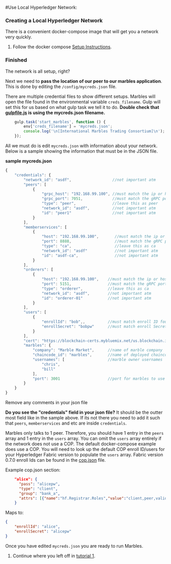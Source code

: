 #Use Local Hyperledger Network:

### Creating a Local Hyperledger Network
There is a convenient docker-compose image that will get you a network very quickly.

1. Follow the docker compose [Setup Instructions](https://github.com/IBM-Blockchain/connectathon).

### Finished
The network is all setup, right?

Next we need to **pass the location of our peer to our marbles application**.
This is done by editing the `/config/mycreds.json` file.

There are multiple credential files to show different setups. 
Marbles will open the file found in the environmental variable `creds_filename`. 
Gulp will set this for us based on what gulp task we tell it to do. 
**Double check that [gulpfile.js](../gulpfile.js#L66) is using the mycreds.json filename.** 

```js
	gulp.task('start_marbles', function () {
		env['creds_filename'] = 'mycreds.json';
		console.log('\n[International Marbles Trading Consortium]\n');
	});
```

All we must do is edit `mycreds.json` with information about your network.
Below is a sample showing the information that must be in the JSON file. 

__sample mycreds.json__

```js
{
    "credentials": {
        "network_id": "asdf",                  //not important atm
        "peers": [
            {
                "grpc_host": "192.168.99.100", //must match the ip or hostname of your peer
                "grpc_port": 7051,             //must match the gRPC port on your peer
                "type": "peer",                //leave this as peer
                "network_id": "asdf",          //not important atm
                "id": "peer1"                  //not important atm
            }
        ],
        "memberservices": [
            {
                "host": "192.168.99.100",       //must match the ip or hostname of your peer
                "port": 8888,                   //must match the gRPC port on your peer
                "type": "ca",                   //leave this as ca
                "network_id": "asdf"            //not important atm
				"id": "asdf-ca",                //not important atm
            }
        ],
        "orderers": [
            {
                "host": "192.168.99.100",    //must match the ip or hostname of your peer
                "port": 5151,                //must match the gRPC port on your peer
                "type": "orderer",           //leave this as ca
                "network_id": "asdf",        //not important atm
                "id": "orderer-01"           //not important atm
            }
        ],
        "users": [
            {
                "enrollId": "bob",,          //must match enroll ID found in COP
                "enrollSecret": "bobpw"      //must match enroll Secret found in COP
            }
        ],
        "cert": "https://blockchain-certs.mybluemix.net/us.blockchain.ibm.com.cert",
        "marbles": {
            "company": "Marble Market",      //name of marble company
            "chaincode_id": "marbles",       //name of deployed chaincode
            "usernames": [                   //marble owner usernames
                "chris",
                "bill"
            ],
            "port": 3001                     //port for marbles to use
        }
    }
}
```

Remove any comments in your json file

**Do you see the "credentials" field in your json file?** 
It should be the outter most field like in the sample above. 
If its not there you need to add it such that `peers`, `memberservices` and etc are inside `credentials`.

Marbles only talks to 1 peer. 
Therefore, you should have 1 entry in the `peers` array and 1 entry in the `users` array. 
You can omit the `users` array entirely if the network does not use a COP. 
The default docker-compose example does use a COP. 
You will need to look up the default COP enroll ID/users for your Hyperledger Fabric version to populate the `users` array. 
Fabric version 0.7.0 enroll Ids can be found in the [cop.json](https://github.com/hyperledger/fabric-cop/blob/master/docker/fabric-cop/cop.json) file.

Example cop.json section:

```json
	"alice": {
      "pass": "alicepw",
      "type": "client",
      "group": "bank_a",
      "attrs": [{"name":"hf.Registrar.Roles","value":"client,peer,validator,auditor"}, {"name":"hf.Registrar.DelegateRoles", "value": "client"}]
    }
```

Maps to:

```json
{
	"enrollId": "alice",
	"enrollSecret": "alicepw"
}
```

Once you have edited `mycreds.json` you are ready to run Marbles. 

1. Continue where you left off in [tutorial 1](./tutorial_part1.md#hostmarbles).
